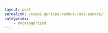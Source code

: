 ```yaml
---
layout: post
permalink: /mimpi-gunting-rambut-jadi-pendek/
categories:
    - Uncategorized
---
```


